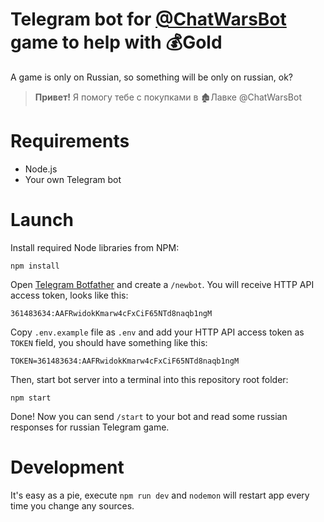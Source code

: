 # Telegram bot for [@ChatWarsBot](https://telegram.me/ChatWarsBot?start=be701fd8005249c2b39e9b79dc0edb66) game to help with 💰Gold

A game is only on Russian, so something will be only on russian, ok?

> **Привет!** Я помогу тебе с покупками в 🏚Лавке @ChatWarsBot

# Requirements

- Node.js
- Your own Telegram bot

# Launch

Install required Node libraries from NPM:

```
npm install
```

Open [Telegram Botfather](https://t.me/BotFather) and create a `/newbot`. You will receive HTTP API access token, looks like this:

```
361483634:AAFRwidokKmarw4cFxCiF65NTd8naqb1ngM
```

Copy `.env.example` file as `.env` and add your HTTP API access token as `TOKEN` field, you should have something like this:

```
TOKEN=361483634:AAFRwidokKmarw4cFxCiF65NTd8naqb1ngM
```

Then, start bot server into a terminal into this repository root folder:

```
npm start
```

Done! Now you can send `/start` to your bot and read some russian responses for russian Telegram game.

# Development

It's easy as a pie, execute `npm run dev` and `nodemon` will restart app every time you change any sources.